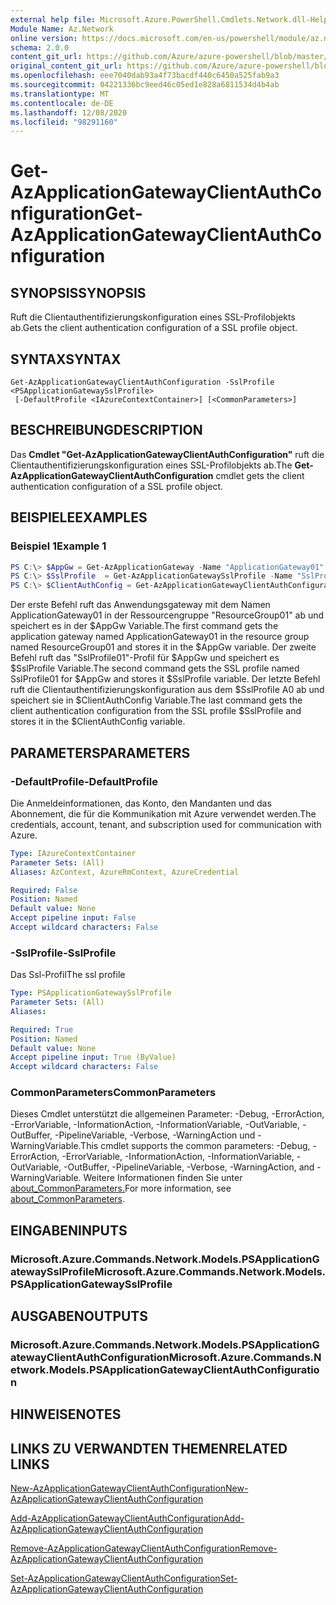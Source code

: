 ```yaml
---
external help file: Microsoft.Azure.PowerShell.Cmdlets.Network.dll-Help.xml
Module Name: Az.Network
online version: https://docs.microsoft.com/en-us/powershell/module/az.network/get-azapplicationgatewayclientauthconfiguration
schema: 2.0.0
content_git_url: https://github.com/Azure/azure-powershell/blob/master/src/Network/Network/help/Get-AzApplicationGatewayClientAuthConfiguration.md
original_content_git_url: https://github.com/Azure/azure-powershell/blob/master/src/Network/Network/help/Get-AzApplicationGatewayClientAuthConfiguration.md
ms.openlocfilehash: eee7040dab93a4f73bacdf440c6450a525fab9a3
ms.sourcegitcommit: 04221336bc9eed46c05ed1e828a6811534d4b4ab
ms.translationtype: MT
ms.contentlocale: de-DE
ms.lasthandoff: 12/08/2020
ms.locfileid: "98291160"
---
```

# <span data-ttu-id="a9dba-101">Get-AzApplicationGatewayClientAuthConfiguration</span><span class="sxs-lookup"><span data-stu-id="a9dba-101">Get-AzApplicationGatewayClientAuthConfiguration</span></span>

## <span data-ttu-id="a9dba-102">SYNOPSIS</span><span class="sxs-lookup"><span data-stu-id="a9dba-102">SYNOPSIS</span></span>
<span data-ttu-id="a9dba-103">Ruft die Clientauthentifizierungskonfiguration eines SSL-Profilobjekts ab.</span><span class="sxs-lookup"><span data-stu-id="a9dba-103">Gets the client authentication configuration of a SSL profile object.</span></span>

## <span data-ttu-id="a9dba-104">SYNTAX</span><span class="sxs-lookup"><span data-stu-id="a9dba-104">SYNTAX</span></span>

```
Get-AzApplicationGatewayClientAuthConfiguration -SslProfile <PSApplicationGatewaySslProfile>
 [-DefaultProfile <IAzureContextContainer>] [<CommonParameters>]
```

## <span data-ttu-id="a9dba-105">BESCHREIBUNG</span><span class="sxs-lookup"><span data-stu-id="a9dba-105">DESCRIPTION</span></span>
<span data-ttu-id="a9dba-106">Das **Cmdlet "Get-AzApplicationGatewayClientAuthConfiguration"** ruft die Clientauthentifizierungskonfiguration eines SSL-Profilobjekts ab.</span><span class="sxs-lookup"><span data-stu-id="a9dba-106">The **Get-AzApplicationGatewayClientAuthConfiguration** cmdlet gets the client authentication configuration of a SSL profile object.</span></span>

## <span data-ttu-id="a9dba-107">BEISPIELE</span><span class="sxs-lookup"><span data-stu-id="a9dba-107">EXAMPLES</span></span>

### <span data-ttu-id="a9dba-108">Beispiel 1</span><span class="sxs-lookup"><span data-stu-id="a9dba-108">Example 1</span></span>
```powershell
PS C:\> $AppGw = Get-AzApplicationGateway -Name "ApplicationGateway01" -ResourceGroupName "ResourceGroup01"
PS C:\> $SslProfile  = Get-AzApplicationGatewaySslProfile -Name "SslProfile01" -ApplicationGateway $AppGw
PS C:\> $ClientAuthConfig = Get-AzApplicationGatewayClientAuthConfiguration -SslProfile $SslProfile
```

<span data-ttu-id="a9dba-109">Der erste Befehl ruft das Anwendungsgateway mit dem Namen ApplicationGateway01 in der Ressourcengruppe "ResourceGroup01" ab und speichert es in der $AppGw Variable.</span><span class="sxs-lookup"><span data-stu-id="a9dba-109">The first command gets the application gateway named ApplicationGateway01 in the resource group named ResourceGroup01 and stores it in the $AppGw variable.</span></span> <span data-ttu-id="a9dba-110">Der zweite Befehl ruft das "SslProfile01"-Profil für $AppGw und speichert es $SslProfile Variable.</span><span class="sxs-lookup"><span data-stu-id="a9dba-110">The second command gets the SSL profile named SslProfile01 for $AppGw and stores it $SslProfile variable.</span></span> <span data-ttu-id="a9dba-111">Der letzte Befehl ruft die Clientauthentifizierungskonfiguration aus dem $SslProfile A0 ab und speichert sie in $ClientAuthConfig Variable.</span><span class="sxs-lookup"><span data-stu-id="a9dba-111">The last command gets the client authentication configuration from the SSL profile $SslProfile and stores it in the $ClientAuthConfig variable.</span></span>

## <span data-ttu-id="a9dba-112">PARAMETERS</span><span class="sxs-lookup"><span data-stu-id="a9dba-112">PARAMETERS</span></span>

### <span data-ttu-id="a9dba-113">-DefaultProfile</span><span class="sxs-lookup"><span data-stu-id="a9dba-113">-DefaultProfile</span></span>
<span data-ttu-id="a9dba-114">Die Anmeldeinformationen, das Konto, den Mandanten und das Abonnement, die für die Kommunikation mit Azure verwendet werden.</span><span class="sxs-lookup"><span data-stu-id="a9dba-114">The credentials, account, tenant, and subscription used for communication with Azure.</span></span>

```yaml
Type: IAzureContextContainer
Parameter Sets: (All)
Aliases: AzContext, AzureRmContext, AzureCredential

Required: False
Position: Named
Default value: None
Accept pipeline input: False
Accept wildcard characters: False
```

### <span data-ttu-id="a9dba-115">-SslProfile</span><span class="sxs-lookup"><span data-stu-id="a9dba-115">-SslProfile</span></span>
<span data-ttu-id="a9dba-116">Das Ssl-Profil</span><span class="sxs-lookup"><span data-stu-id="a9dba-116">The ssl profile</span></span>

```yaml
Type: PSApplicationGatewaySslProfile
Parameter Sets: (All)
Aliases:

Required: True
Position: Named
Default value: None
Accept pipeline input: True (ByValue)
Accept wildcard characters: False
```

### <span data-ttu-id="a9dba-117">CommonParameters</span><span class="sxs-lookup"><span data-stu-id="a9dba-117">CommonParameters</span></span>
<span data-ttu-id="a9dba-118">Dieses Cmdlet unterstützt die allgemeinen Parameter: -Debug, -ErrorAction, -ErrorVariable, -InformationAction, -InformationVariable, -OutVariable, -OutBuffer, -PipelineVariable, -Verbose, -WarningAction und -WarningVariable.</span><span class="sxs-lookup"><span data-stu-id="a9dba-118">This cmdlet supports the common parameters: -Debug, -ErrorAction, -ErrorVariable, -InformationAction, -InformationVariable, -OutVariable, -OutBuffer, -PipelineVariable, -Verbose, -WarningAction, and -WarningVariable.</span></span> <span data-ttu-id="a9dba-119">Weitere Informationen finden Sie unter [about_CommonParameters.](http://go.microsoft.com/fwlink/?LinkID=113216)</span><span class="sxs-lookup"><span data-stu-id="a9dba-119">For more information, see [about_CommonParameters](http://go.microsoft.com/fwlink/?LinkID=113216).</span></span>

## <span data-ttu-id="a9dba-120">EINGABEN</span><span class="sxs-lookup"><span data-stu-id="a9dba-120">INPUTS</span></span>

### <span data-ttu-id="a9dba-121">Microsoft.Azure.Commands.Network.Models.PSApplicationGatewaySslProfile</span><span class="sxs-lookup"><span data-stu-id="a9dba-121">Microsoft.Azure.Commands.Network.Models.PSApplicationGatewaySslProfile</span></span>

## <span data-ttu-id="a9dba-122">AUSGABEN</span><span class="sxs-lookup"><span data-stu-id="a9dba-122">OUTPUTS</span></span>

### <span data-ttu-id="a9dba-123">Microsoft.Azure.Commands.Network.Models.PSApplicationGatewayClientAuthConfiguration</span><span class="sxs-lookup"><span data-stu-id="a9dba-123">Microsoft.Azure.Commands.Network.Models.PSApplicationGatewayClientAuthConfiguration</span></span>

## <span data-ttu-id="a9dba-124">HINWEISE</span><span class="sxs-lookup"><span data-stu-id="a9dba-124">NOTES</span></span>

## <span data-ttu-id="a9dba-125">LINKS ZU VERWANDTEN THEMEN</span><span class="sxs-lookup"><span data-stu-id="a9dba-125">RELATED LINKS</span></span>

[<span data-ttu-id="a9dba-126">New-AzApplicationGatewayClientAuthConfiguration</span><span class="sxs-lookup"><span data-stu-id="a9dba-126">New-AzApplicationGatewayClientAuthConfiguration</span></span>](./New-AzApplicationGatewayClientAuthConfiguration.md)

[<span data-ttu-id="a9dba-127">Add-AzApplicationGatewayClientAuthConfiguration</span><span class="sxs-lookup"><span data-stu-id="a9dba-127">Add-AzApplicationGatewayClientAuthConfiguration</span></span>](./Add-AzApplicationGatewayClientAuthConfiguration.md)

[<span data-ttu-id="a9dba-128">Remove-AzApplicationGatewayClientAuthConfiguration</span><span class="sxs-lookup"><span data-stu-id="a9dba-128">Remove-AzApplicationGatewayClientAuthConfiguration</span></span>](./Remove-AzApplicationGatewayClientAuthConfiguration.md)

[<span data-ttu-id="a9dba-129">Set-AzApplicationGatewayClientAuthConfiguration</span><span class="sxs-lookup"><span data-stu-id="a9dba-129">Set-AzApplicationGatewayClientAuthConfiguration</span></span>](./Set-AzApplicationGatewayClientAuthConfiguration.md)